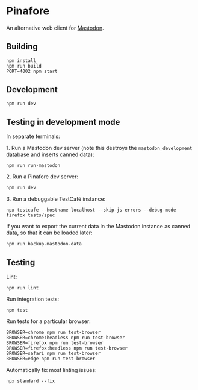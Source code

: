 # Pinafore

An alternative web client for [Mastodon](https://joinmastodon.org]).

## Building

    npm install
    npm run build
    PORT=4002 npm start

## Development

    npm run dev

## Testing in development mode

In separate terminals:

1\. Run a Mastodon dev server (note this destroys the `mastodon_development` database and inserts canned data):

    npm run run-mastodon

2\. Run a Pinafore dev server:

    npm run dev

3\. Run a debuggable TestCafé instance:

    npx testcafe --hostname localhost --skip-js-errors --debug-mode firefox tests/spec

If you want to export the current data in the Mastodon instance as canned data, so that it can be loaded later:

    npm run backup-mastodon-data

## Testing

Lint:

    npm run lint

Run integration tests:

    npm test

Run tests for a particular browser:

    BROWSER=chrome npm run test-browser
    BROWSER=chrome:headless npm run test-browser
    BROWSER=firefox npm run test-browser
    BROWSER=firefox:headless npm run test-browser
    BROWSER=safari npm run test-browser
    BROWSER=edge npm run test-browser

Automatically fix most linting issues:

    npx standard --fix